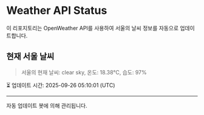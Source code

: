 
# Weather API Status

이 리포지토리는 OpenWeather API를 사용하여 서울의 날씨 정보를 자동으로 업데이트합니다.

## 현재 서울 날씨
> 서울의 현재 날씨: clear sky, 온도: 18.38°C, 습도: 97%

⏳ 업데이트 시간: 2025-09-26 05:10:01 (UTC)

---
자동 업데이트 봇에 의해 관리됩니다.
